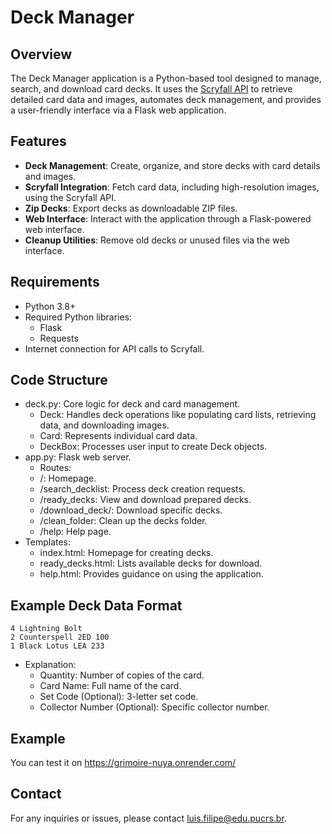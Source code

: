 # Deck Manager

## Overview
The Deck Manager application is a Python-based tool designed to manage, search, and download card decks. It uses the [Scryfall API](https://scryfall.com/docs/api) to retrieve detailed card data and images, automates deck management, and provides a user-friendly interface via a Flask web application.

## Features
- **Deck Management**: Create, organize, and store decks with card details and images.
- **Scryfall Integration**: Fetch card data, including high-resolution images, using the Scryfall API.
- **Zip Decks**: Export decks as downloadable ZIP files.
- **Web Interface**: Interact with the application through a Flask-powered web interface.
- **Cleanup Utilities**: Remove old decks or unused files via the web interface.

## Requirements
- Python 3.8+
- Required Python libraries:
  - Flask
  - Requests
- Internet connection for API calls to Scryfall.

## Code Structure
- deck.py: Core logic for deck and card management.
    - Deck: Handles deck operations like populating card lists, retrieving data, and downloading images.
    - Card: Represents individual card data.
    - DeckBox: Processes user input to create Deck objects.
- app.py: Flask web server.
    - Routes:
    - /: Homepage.
    - /search_decklist: Process deck creation requests.
    - /ready_decks: View and download prepared decks.
    - /download_deck/<filename>: Download specific decks.
    - /clean_folder: Clean up the decks folder.
    - /help: Help page.
- Templates:
    - index.html: Homepage for creating decks.
    - ready_decks.html: Lists available decks for download.
    - help.html: Provides guidance on using the application.

## Example Deck Data Format
    
    4 Lightning Bolt
    2 Counterspell 2ED 100
    1 Black Lotus LEA 233
  
- Explanation:
    - Quantity: Number of copies of the card.
    - Card Name: Full name of the card.
    - Set Code (Optional): 3-letter set code.
    - Collector Number (Optional): Specific collector number.

## Example

You can test it on https://grimoire-nuya.onrender.com/

## Contact
For any inquiries or issues, please contact [luis.filipe@edu.pucrs.br](mailto:luis.filipe@edu.pucrs.br).
